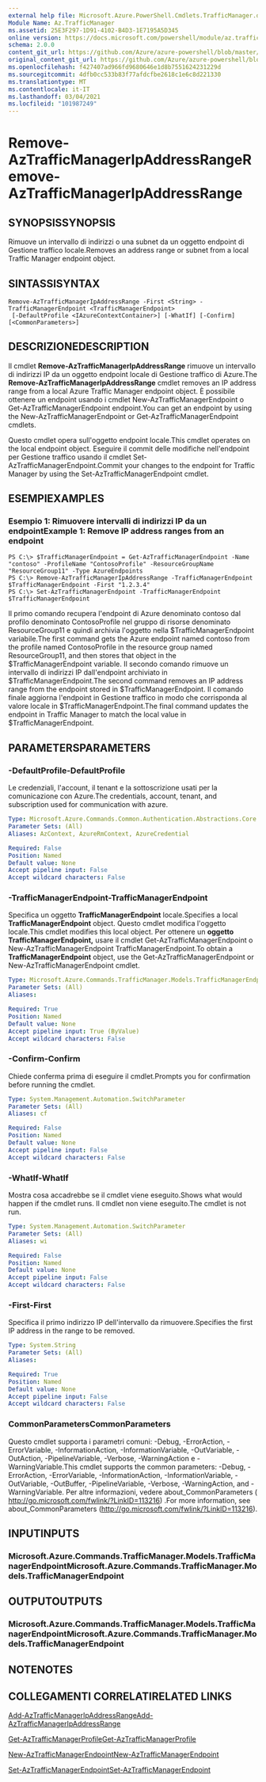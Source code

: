 ```yaml
---
external help file: Microsoft.Azure.PowerShell.Cmdlets.TrafficManager.dll-Help.xml
Module Name: Az.TrafficManager
ms.assetid: 25E3F297-1D91-4102-B4D3-1E7195A5D345
online version: https://docs.microsoft.com/powershell/module/az.trafficmanager/remove-aztrafficmanagerIpAddressRange
schema: 2.0.0
content_git_url: https://github.com/Azure/azure-powershell/blob/master/src/TrafficManager/TrafficManager/help/Remove-AzTrafficManagerIpAddressRange.md
original_content_git_url: https://github.com/Azure/azure-powershell/blob/master/src/TrafficManager/TrafficManager/help/Remove-AzTrafficManagerIpAddressRange.md
ms.openlocfilehash: f427407ad966fd9680646e1d8b7551624231229d
ms.sourcegitcommit: 4dfb0cc533b83f77afdcfbe2618c1e6c8d221330
ms.translationtype: MT
ms.contentlocale: it-IT
ms.lasthandoff: 03/04/2021
ms.locfileid: "101987249"
---
```

# <span data-ttu-id="807e8-101">Remove-AzTrafficManagerIpAddressRange</span><span class="sxs-lookup"><span data-stu-id="807e8-101">Remove-AzTrafficManagerIpAddressRange</span></span>

## <span data-ttu-id="807e8-102">SYNOPSIS</span><span class="sxs-lookup"><span data-stu-id="807e8-102">SYNOPSIS</span></span>
<span data-ttu-id="807e8-103">Rimuove un intervallo di indirizzi o una subnet da un oggetto endpoint di Gestione traffico locale.</span><span class="sxs-lookup"><span data-stu-id="807e8-103">Removes an address range or subnet from a local Traffic Manager endpoint object.</span></span>

## <span data-ttu-id="807e8-104">SINTASSI</span><span class="sxs-lookup"><span data-stu-id="807e8-104">SYNTAX</span></span>

```
Remove-AzTrafficManagerIpAddressRange -First <String> -TrafficManagerEndpoint <TrafficManagerEndpoint>
 [-DefaultProfile <IAzureContextContainer>] [-WhatIf] [-Confirm] [<CommonParameters>]
```

## <span data-ttu-id="807e8-105">DESCRIZIONE</span><span class="sxs-lookup"><span data-stu-id="807e8-105">DESCRIPTION</span></span>
<span data-ttu-id="807e8-106">Il cmdlet **Remove-AzTrafficManagerIpAddressRange** rimuove un intervallo di indirizzi IP da un oggetto endpoint locale di Gestione traffico di Azure.</span><span class="sxs-lookup"><span data-stu-id="807e8-106">The **Remove-AzTrafficManagerIpAddressRange** cmdlet removes an IP address range from a local Azure Traffic Manager endpoint object.</span></span>
<span data-ttu-id="807e8-107">È possibile ottenere un endpoint usando i cmdlet New-AzTrafficManagerEndpoint o Get-AzTrafficManagerEndpoint endpoint.</span><span class="sxs-lookup"><span data-stu-id="807e8-107">You can get an endpoint by using the New-AzTrafficManagerEndpoint or Get-AzTrafficManagerEndpoint cmdlets.</span></span>

<span data-ttu-id="807e8-108">Questo cmdlet opera sull'oggetto endpoint locale.</span><span class="sxs-lookup"><span data-stu-id="807e8-108">This cmdlet operates on the local endpoint object.</span></span>
<span data-ttu-id="807e8-109">Eseguire il commit delle modifiche nell'endpoint per Gestione traffico usando il cmdlet Set-AzTrafficManagerEndpoint.</span><span class="sxs-lookup"><span data-stu-id="807e8-109">Commit your changes to the endpoint for Traffic Manager by using the Set-AzTrafficManagerEndpoint cmdlet.</span></span>

## <span data-ttu-id="807e8-110">ESEMPI</span><span class="sxs-lookup"><span data-stu-id="807e8-110">EXAMPLES</span></span>

### <span data-ttu-id="807e8-111">Esempio 1: Rimuovere intervalli di indirizzi IP da un endpoint</span><span class="sxs-lookup"><span data-stu-id="807e8-111">Example 1: Remove IP address ranges from an endpoint</span></span>
```
PS C:\> $TrafficManagerEndpoint = Get-AzTrafficManagerEndpoint -Name "contoso" -ProfileName "ContosoProfile" -ResourceGroupName "ResourceGroup11" -Type AzureEndpoints
PS C:\> Remove-AzTrafficManagerIpAddressRange -TrafficManagerEndpoint $TrafficManagerEndpoint -First "1.2.3.4"
PS C:\> Set-AzTrafficManagerEndpoint -TrafficManagerEndpoint $TrafficManagerEndpoint
```

<span data-ttu-id="807e8-112">Il primo comando recupera l'endpoint di Azure denominato contoso dal profilo denominato ContosoProfile nel gruppo di risorse denominato ResourceGroup11 e quindi archivia l'oggetto nella $TrafficManagerEndpoint variabile.</span><span class="sxs-lookup"><span data-stu-id="807e8-112">The first command gets the Azure endpoint named contoso from the profile named ContosoProfile in the resource group named ResourceGroup11, and then stores that object in the $TrafficManagerEndpoint variable.</span></span>
<span data-ttu-id="807e8-113">Il secondo comando rimuove un intervallo di indirizzi IP dall'endpoint archiviato in $TrafficManagerEndpoint.</span><span class="sxs-lookup"><span data-stu-id="807e8-113">The second command removes an IP address range from the endpoint stored in $TrafficManagerEndpoint.</span></span>
<span data-ttu-id="807e8-114">Il comando finale aggiorna l'endpoint in Gestione traffico in modo che corrisponda al valore locale in $TrafficManagerEndpoint.</span><span class="sxs-lookup"><span data-stu-id="807e8-114">The final command updates the endpoint in Traffic Manager to match the local value in $TrafficManagerEndpoint.</span></span>

## <span data-ttu-id="807e8-115">PARAMETERS</span><span class="sxs-lookup"><span data-stu-id="807e8-115">PARAMETERS</span></span>

### <span data-ttu-id="807e8-116">-DefaultProfile</span><span class="sxs-lookup"><span data-stu-id="807e8-116">-DefaultProfile</span></span>
<span data-ttu-id="807e8-117">Le credenziali, l'account, il tenant e la sottoscrizione usati per la comunicazione con Azure.</span><span class="sxs-lookup"><span data-stu-id="807e8-117">The credentials, account, tenant, and subscription used for communication with azure.</span></span>

```yaml
Type: Microsoft.Azure.Commands.Common.Authentication.Abstractions.Core.IAzureContextContainer
Parameter Sets: (All)
Aliases: AzContext, AzureRmContext, AzureCredential

Required: False
Position: Named
Default value: None
Accept pipeline input: False
Accept wildcard characters: False
```

### <span data-ttu-id="807e8-118">-TrafficManagerEndpoint</span><span class="sxs-lookup"><span data-stu-id="807e8-118">-TrafficManagerEndpoint</span></span>
<span data-ttu-id="807e8-119">Specifica un oggetto **TrafficManagerEndpoint** locale.</span><span class="sxs-lookup"><span data-stu-id="807e8-119">Specifies a local **TrafficManagerEndpoint** object.</span></span>
<span data-ttu-id="807e8-120">Questo cmdlet modifica l'oggetto locale.</span><span class="sxs-lookup"><span data-stu-id="807e8-120">This cmdlet modifies this local object.</span></span>
<span data-ttu-id="807e8-121">Per ottenere un **oggetto TrafficManagerEndpoint,** usare il cmdlet Get-AzTrafficManagerEndpoint o New-AzTrafficManagerEndpoint TrafficManagerEndpoint.</span><span class="sxs-lookup"><span data-stu-id="807e8-121">To obtain a **TrafficManagerEndpoint** object, use the Get-AzTrafficManagerEndpoint or New-AzTrafficManagerEndpoint cmdlet.</span></span>

```yaml
Type: Microsoft.Azure.Commands.TrafficManager.Models.TrafficManagerEndpoint
Parameter Sets: (All)
Aliases:

Required: True
Position: Named
Default value: None
Accept pipeline input: True (ByValue)
Accept wildcard characters: False
```

### <span data-ttu-id="807e8-122">-Confirm</span><span class="sxs-lookup"><span data-stu-id="807e8-122">-Confirm</span></span>
<span data-ttu-id="807e8-123">Chiede conferma prima di eseguire il cmdlet.</span><span class="sxs-lookup"><span data-stu-id="807e8-123">Prompts you for confirmation before running the cmdlet.</span></span>

```yaml
Type: System.Management.Automation.SwitchParameter
Parameter Sets: (All)
Aliases: cf

Required: False
Position: Named
Default value: None
Accept pipeline input: False
Accept wildcard characters: False
```

### <span data-ttu-id="807e8-124">-WhatIf</span><span class="sxs-lookup"><span data-stu-id="807e8-124">-WhatIf</span></span>
<span data-ttu-id="807e8-125">Mostra cosa accadrebbe se il cmdlet viene eseguito.</span><span class="sxs-lookup"><span data-stu-id="807e8-125">Shows what would happen if the cmdlet runs.</span></span> <span data-ttu-id="807e8-126">Il cmdlet non viene eseguito.</span><span class="sxs-lookup"><span data-stu-id="807e8-126">The cmdlet is not run.</span></span>

```yaml
Type: System.Management.Automation.SwitchParameter
Parameter Sets: (All)
Aliases: wi

Required: False
Position: Named
Default value: None
Accept pipeline input: False
Accept wildcard characters: False
```

### <span data-ttu-id="807e8-127">-First</span><span class="sxs-lookup"><span data-stu-id="807e8-127">-First</span></span>
<span data-ttu-id="807e8-128">Specifica il primo indirizzo IP dell'intervallo da rimuovere.</span><span class="sxs-lookup"><span data-stu-id="807e8-128">Specifies the first IP address in the range to be removed.</span></span>

```yaml
Type: System.String
Parameter Sets: (All)
Aliases:

Required: True
Position: Named
Default value: None
Accept pipeline input: False
Accept wildcard characters: False
```

### <span data-ttu-id="807e8-129">CommonParameters</span><span class="sxs-lookup"><span data-stu-id="807e8-129">CommonParameters</span></span>
<span data-ttu-id="807e8-130">Questo cmdlet supporta i parametri comuni: -Debug, -ErrorAction, -ErrorVariable, -InformationAction, -InformationVariable, -OutVariable, -OutAction, -PipelineVariable, -Verbose, -WarningAction e -WarningVariable.</span><span class="sxs-lookup"><span data-stu-id="807e8-130">This cmdlet supports the common parameters: -Debug, -ErrorAction, -ErrorVariable, -InformationAction, -InformationVariable, -OutVariable, -OutBuffer, -PipelineVariable, -Verbose, -WarningAction, and -WarningVariable.</span></span> <span data-ttu-id="807e8-131">Per altre informazioni, vedere about_CommonParameters ( http://go.microsoft.com/fwlink/?LinkID=113216) .</span><span class="sxs-lookup"><span data-stu-id="807e8-131">For more information, see about_CommonParameters (http://go.microsoft.com/fwlink/?LinkID=113216).</span></span>

## <span data-ttu-id="807e8-132">INPUT</span><span class="sxs-lookup"><span data-stu-id="807e8-132">INPUTS</span></span>

### <span data-ttu-id="807e8-133">Microsoft.Azure.Commands.TrafficManager.Models.TrafficManagerEndpoint</span><span class="sxs-lookup"><span data-stu-id="807e8-133">Microsoft.Azure.Commands.TrafficManager.Models.TrafficManagerEndpoint</span></span>

## <span data-ttu-id="807e8-134">OUTPUT</span><span class="sxs-lookup"><span data-stu-id="807e8-134">OUTPUTS</span></span>

### <span data-ttu-id="807e8-135">Microsoft.Azure.Commands.TrafficManager.Models.TrafficManagerEndpoint</span><span class="sxs-lookup"><span data-stu-id="807e8-135">Microsoft.Azure.Commands.TrafficManager.Models.TrafficManagerEndpoint</span></span>

## <span data-ttu-id="807e8-136">NOTE</span><span class="sxs-lookup"><span data-stu-id="807e8-136">NOTES</span></span>

## <span data-ttu-id="807e8-137">COLLEGAMENTI CORRELATI</span><span class="sxs-lookup"><span data-stu-id="807e8-137">RELATED LINKS</span></span>

[<span data-ttu-id="807e8-138">Add-AzTrafficManagerIpAddressRange</span><span class="sxs-lookup"><span data-stu-id="807e8-138">Add-AzTrafficManagerIpAddressRange</span></span>](./Add-AzTrafficManagerIpAddressRange.md)

[<span data-ttu-id="807e8-139">Get-AzTrafficManagerProfile</span><span class="sxs-lookup"><span data-stu-id="807e8-139">Get-AzTrafficManagerProfile</span></span>](./Get-AzTrafficManagerEndpoint.md)

[<span data-ttu-id="807e8-140">New-AzTrafficManagerEndpoint</span><span class="sxs-lookup"><span data-stu-id="807e8-140">New-AzTrafficManagerEndpoint</span></span>](./New-AzTrafficManagerEndpoint.md)

[<span data-ttu-id="807e8-141">Set-AzTrafficManagerEndpoint</span><span class="sxs-lookup"><span data-stu-id="807e8-141">Set-AzTrafficManagerEndpoint</span></span>](./Set-AzTrafficManagerEndpoint.md)
